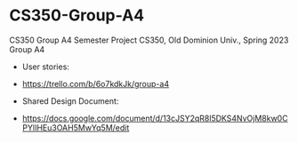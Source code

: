 # CS350-Group-A4
CS350 Group A4 Semester Project
CS350, Old Dominion Univ., Spring 2023
Group A4
* User stories:
* https://trello.com/b/6o7kdkJk/group-a4

* Shared Design Document:
* https://docs.google.com/document/d/13cJSY2qR8l5DKS4NvOjM8kw0CPYlIHEu3OAH5MwYq5M/edit
